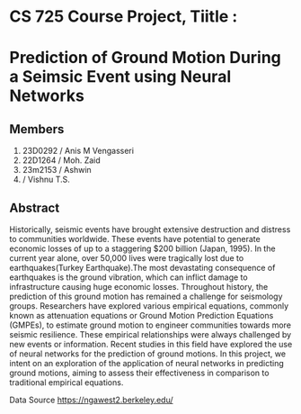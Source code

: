 # CS 725 Course Project, Tiitle :
# Prediction of Ground Motion During a Seimsic Event using Neural Networks

## Members

1. 23D0292 / Anis M Vengasseri 
2. 22D1264 / Moh. Zaid
3. 23m2153 / Ashwin 
4. / Vishnu T.S.



## Abstract
Historically, seismic events have brought extensive destruction and distress to communities worldwide. These events have potential to generate economic losses of up to a staggering $200 billion (Japan, 1995). In the current year alone, over 50,000 lives were tragically lost due to earthquakes(Turkey Earthquake).The most devastating consequence of earthquakes is the ground vibration, which can inflict damage to infrastructure causing huge economic losses. Throughout history, the prediction of this ground motion has remained a challenge for seismology groups. Researchers have explored various empirical equations, commonly known as attenuation equations or Ground Motion Prediction Equations (GMPEs), to estimate ground motion to engineer communities towards more seismic resilience. These empirical relationships were always challenged by new events or information. Recent studies in this field have explored the use of neural networks for the prediction of ground motions. In this project, we intent on an exploration of the application of neural networks in predicting ground motions, aiming to assess their effectiveness in comparison to traditional empirical equations.

 Data Source https://ngawest2.berkeley.edu/

